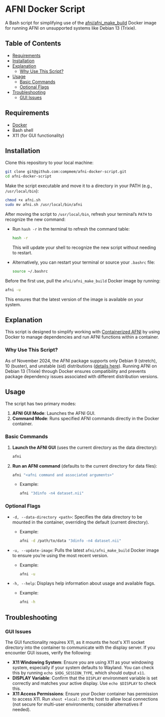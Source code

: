 
# AFNI Docker Script

A Bash script for simplifying use of the [afni/afni_make_build](https://hub.docker.com/r/afni/afni_make_build) Docker image for running AFNI on unsupported systems like Debian 13 (Trixie).

## Table of Contents
- [Requirements](#requirements)
- [Installation](#installation)
- [Explanation](#explanation)
  - [Why Use This Script?](#why-use-this-script)
- [Usage](#usage)
  - [Basic Commands](#basic-commands)
  - [Optional Flags](#optional-flags)
- [Troubleshooting](#troubleshooting)
  - [GUI Issues](#gui-issues)

## Requirements
- [Docker](https://www.docker.com/)
- Bash shell
- X11 (for GUI functionality)

## Installation

Clone this repository to your local machine:
```bash
git clone git@github.com:compmem/afni-docker-script.git
cd afni-docker-script
```

Make the script executable and move it to a directory in your PATH (e.g., `/usr/local/bin`):
```bash
chmod +x afni.sh
sudo mv afni.sh /usr/local/bin/afni
```

After moving the script to `/usr/local/bin`, refresh your terminal’s `PATH` to recognize the new command:

- Run `hash -r` in the terminal to refresh the command table:
   ```bash
   hash -r
   ```
   This will update your shell to recognize the new script without needing to restart.

- Alternatively, you can restart your terminal or source your `.bashrc` file:
    ```bash
    source ~/.bashrc
    ```

Before the first use, pull the `afni/afni_make_build` Docker image by running:
```bash
afni -u
```

This ensures that the latest version of the image is available on your system.

## Explanation

This script is designed to simplify working with [Containerized AFNI](https://afni.nimh.nih.gov/pub/dist/doc/htmldoc/background_install/container.html#) by using Docker to manage dependencies and run AFNI functions within a container.

### Why Use This Script?

As of November 2024, the AFNI package supports only Debian 9 (stretch), 10 (buster), and unstable (sid) distributions ([details here](https://neuro.debian.net/pkgs/afni.html#binary-pkg-afni)). Running AFNI on Debian 13 (Trixie) through Docker ensures compatibility and prevents package dependency issues associated with different distribution versions.

## Usage

The script has two primary modes:
1. **AFNI GUI Mode**: Launches the AFNI GUI.
2. **Command Mode**: Runs specified AFNI commands directly in the Docker container.

### Basic Commands

1. **Launch the AFNI GUI** (uses the current directory as the data directory):
   ```bash
   afni
   ```

2. **Run an AFNI command** (defaults to the current directory for data files):
   ```bash
   afni "<afni command and associated arguments>"
   ```
   - Example:
     ```bash
     afni "3dinfo -n4 dataset.nii"
     ```

### Optional Flags

- `-d, --data-directory <path>`: Specifies the data directory to be mounted in the container, overriding the default (current directory).
  - Example:
    ```bash
    afni -d /path/to/data "3dinfo -n4 dataset.nii"
    ```

- `-u, --update-image`: Pulls the latest `afni/afni_make_build` Docker image to ensure you’re using the most recent version.
  - Example:
    ```bash
    afni -u
    ```

- `-h, --help`: Displays help information about usage and available flags.
  - Example:
    ```bash
    afni -h
    ```

## Troubleshooting

### GUI Issues

The GUI functionality requires X11, as it mounts the host's X11 socket directory into the container to communicate with the display server. If you encounter GUI issues, verify the following:

- **X11 Windowing System**: Ensure you are using X11 as your windowing system, especially if your system defaults to Wayland. You can check this by running `echo $XDG_SESSION_TYPE`, which should output `x11`.
- **DISPLAY Variable**: Confirm that the `DISPLAY` environment variable is set correctly and matches your active display. Use `echo $DISPLAY` to check this.
- **X11 Access Permissions**: Ensure your Docker container has permission to access X11. Run `xhost +local:` on the host to allow local connections (not secure for multi-user environments; consider alternatives if needed).

